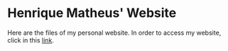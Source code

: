 # Henrique Matheus' Website

Here are the files of my personal website. In order to access my website, click in this [link](https://hmslima.github.io/website/). 
